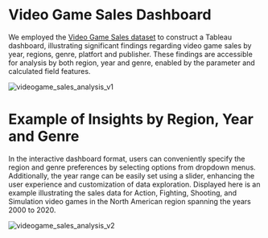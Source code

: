 # Video Game Sales Dashboard

We employed the [Video Game Sales dataset](https://www.kaggle.com/datasets/gregorut/videogamesales) to construct a Tableau dashboard, illustrating significant findings regarding video game sales by year, regions, genre, platfort and publisher. These findings are accessible for analysis by both region, year and genre, enabled by the parameter and calculated field features.

![videogame_sales_analysis_v1](https://github.com/lyndsayroach/Video-Game-Sales-Dashboard/assets/17256163/ea8ed08b-48f1-41f7-8b34-4d4fcbc30279)

# Example of Insights by Region, Year and Genre

In the interactive dashboard format, users can conveniently specify the region and genre preferences by selecting options from dropdown menus. Additionally, the year range can be easily set using a slider, enhancing the user experience and customization of data exploration. Displayed here is an example illustrating the sales data for Action, Fighting, Shooting, and Simulation video games in the North American region spanning the years 2000 to 2020.

![videogame_sales_analysis_v2](https://github.com/lyndsayroach/Video-Game-Sales-Dashboard/assets/17256163/44ac068d-7a5d-4005-a2f2-8dd62244efd6)
